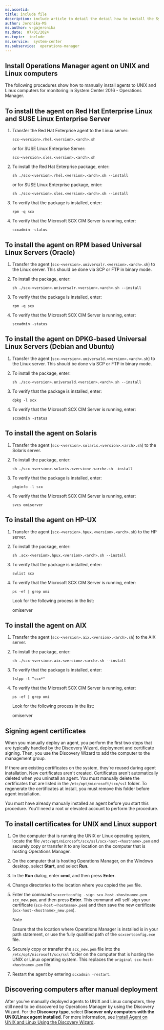 ```yaml
---
ms.assetid:
title: include file
description: include article to detail the detail how to install the System Center 2016 - Operations Manager agent manually on UNIX and Linux computers.
author: Jeronika-MS
ms.author: v-gajeronika
ms.date:  07/01/2024
ms.topic:  include
ms.service:  system-center
ms.subservice:  operations-manager
---
```


## Install Operations Manager agent on UNIX and Linux computers
The following procedures show how to manually install agents to UNIX and Linux computers for monitoring in System Center 2016 - Operations Manager.

## To install the agent on Red Hat Enterprise Linux and SUSE Linux Enterprise Server

1.  Transfer the Red Hat Enterprise agent to the Linux server:

    `scx-<version>.rhel.<version>.<arch>.sh`  

    or for SUSE Linux Enterprise Server:  

    `scx-<version>.sles.<version>.<arch>.sh`  

2.  To install the Red Hat Enterprise package, enter:

    `sh ./scx-<version>.rhel.<version>.<arch>.sh --install`

    or for SUSE Linux Enterprise package, enter:

    `sh ./scx-<version>.sles.<version>.<arch>.sh --install`  

3.  To verify that the package is installed, enter:

    `rpm -q scx`

4.  To verify that the Microsoft SCX CIM Server is running, enter:

    `scxadmin -status`

## To install the agent on RPM based Universal Linux Servers (Oracle)

1.  Transfer the agent (`scx-<version>.universalr.<version>.<arch>.sh`) to the Linux server. This should be done via SCP or FTP in binary mode.

2.  To install the package, enter:

    `sh ./scx-<version>.universalr.<version>.<arch>.sh --install`

3.  To verify that the package is installed, enter:

    `rpm -q scx`

4.  To verify that the Microsoft SCX CIM Server is running, enter:

    `scxadmin -status`

## To install the agent on DPKG-based Universal Linux Servers (Debian and Ubuntu)

1.  Transfer the agent (`scx-<version>.universald.<version>.<arch>.sh`) to the Linux server. This should be done via SCP or FTP in binary mode.

2.  To install the package, enter:

    `sh ./scx-<version>.universald.<version>.<arch>.sh --install`

3.  To verify that the package is installed, enter:

    `dpkg -l scx`

4.  To verify that the Microsoft SCX CIM Server is running, enter:

    `scxadmin -status`

## To install the agent on Solaris

1.  Transfer the agent (`scx-<version>.solaris.<version>.<arch>.sh`) to the Solaris server.  

2.  To install the package, enter:

    `sh ./scx-<version>.solaris.<version>.<arch>.sh -install`

3.  To verify that the package is installed, enter:

    `pkginfo -l scx`

4.  To verify that the Microsoft SCX CIM Server is running, enter:

    `svcs omiserver`

## To install the agent on HP-UX

1.  Transfer the agent (`scx-<version>.hpux.<version>.<arch>.sh`) to the HP server.

2.  To install the package, enter:

    `sh .scx-<version>.hpux.<version>.<arch>.sh --install`

3.  To verify that the package is installed, enter:

    `swlist scx`

4.  To verify that the Microsoft SCX CIM Server is running, enter:

    `ps -ef | grep omi`

    Look for the following process in the list:

    omiserver

## To install the agent on AIX

1.  Transfer the agent (`scx-<version>.aix.<version>.<arch>.sh`) to the AIX server.

2.  To install the package, enter:

    `sh ./scx-<version>.aix.<version>.<arch>.sh --install`

3.  To verify that the package is installed, enter:

    `lslpp -l “scx*"`

4.  To verify that the Microsoft SCX CIM Server is running, enter:

    `ps -ef | grep omi`

    Look for the following process in the list:

    omiserver

## Signing agent certificates

When you manually deploy an agent, you perform the first two steps that are typically handled by the Discovery Wizard, deployment and certificate signing. Then, you use the Discovery Wizard to add the computer to the management group.

If there are existing certificates on the system, they're reused during agent installation. New certificates aren't created. Certificates aren't automatically deleted when you uninstall an agent. You must manually delete the certificates that are listed in the `/etc/opt/microsoft/scx/ssl` folder. To regenerate the certificates at install, you must remove this folder before agent installation.

You must have already manually installed an agent before you start this procedure. You'll need a root or elevated account to perform the procedure.

## To install certificates for UNIX and Linux support

1.  On the computer that is running the UNIX or Linux operating system, locate the file `/etc/opt/microsoft/scx/ssl/scx-host-<hostname>.pem` and securely copy or transfer it to any location on the computer that is hosting Operations Manager.

2.  On the computer that is hosting Operations Manager, on the Windows desktop, select **Start**, and select **Run**.

3.  In the **Run** dialog, enter **cmd**, and then press **Enter**.

4.  Change directories to the location where you copied the `pem` file.

5.  Enter the command `scxcertconfig -sign scx-host-<hostname>.pem scx_new.pem`, and then press **Enter**. This command will self-sign your certificate (`scx-host-<hostname>.pem`) and then save the new certificate (`scx-host-<hostname>_new.pem`).

    > [!NOTE]
    > Ensure that the location where Operations Manager is installed is in your path statement, or use the fully qualified path of the `scxcertconfig.exe` file.

6.  Securely copy or transfer the `scx_new.pem` file into the `/etc/opt/microsoft/scx/ssl` folder on the computer that is hosting the UNIX or Linux operating system. This replaces the `original scx-host-<hostname>.pem` file.

7.  Restart the agent by entering `scxadmin -restart`.

## Discovering computers after manual deployment

After you've manually deployed agents to UNIX and Linux computers, they still need to be discovered by Operations Manager by using the Discovery Wizard. For the **Discovery type**, select **Discover only computers with the UNIX/Linux agent installed**. For more information, see [Install Agent on UNIX and Linux Using the Discovery Wizard](~/scom/manage-deploy-crossplat-agent-console.md).
